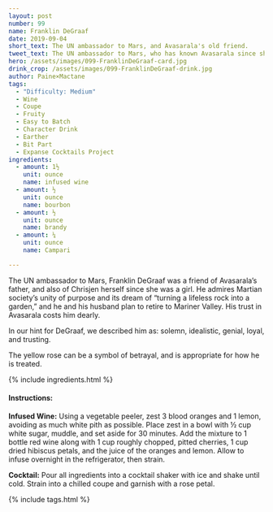 ```yaml
---
layout: post
number: 99
name: Franklin DeGraaf
date: 2019-09-04
short_text: The UN ambassador to Mars, and Avasarala's old friend.
tweet_text: The UN ambassador to Mars, who has known Avasarala since she was a girl, and trusts her anyway.
hero: /assets/images/099-FranklinDeGraaf-card.jpg
drink_crop: /assets/images/099-FranklinDeGraaf-drink.jpg
author: Paine×Mactane
tags:
  - "Difficulty: Medium"
  - Wine
  - Coupe
  - Fruity
  - Easy to Batch
  - Character Drink
  - Earther
  - Bit Part
  - Expanse Cocktails Project
ingredients:
  - amount: 1½
    unit: ounce
    name: infused wine
  - amount: ½
    unit: ounce
    name: bourbon
  - amount: ½
    unit: ounce
    name: brandy
  - amount: ¼
    unit: ounce
    name: Campari

---
```


The UN ambassador to Mars, Franklin DeGraaf was a friend of Avasarala’s father, and also of Chrisjen herself since she was a girl. He admires Martian society’s unity of purpose and its dream of “turning a lifeless rock into a garden,” and he and his husband plan to retire to Mariner Valley. His trust in Avasarala costs him dearly.

In our hint for DeGraaf, we described him as: solemn, idealistic, genial, loyal, and trusting.

The yellow rose can be a symbol of betrayal, and is appropriate for how he is treated.

{% include ingredients.html %}

#### Instructions:

<strong>Infused Wine:</strong> Using a vegetable peeler, zest 3 blood oranges and 1 lemon, avoiding as much white pith as possible. Place zest in a bowl with ½ cup white sugar, muddle, and set aside for 30 minutes. Add the mixture to 1 bottle red wine along with 1 cup roughly chopped, pitted cherries, 1 cup dried hibiscus petals, and the juice of the oranges and lemon. Allow to infuse overnight in the refrigerator, then strain.

<strong>Cocktail:</strong> Pour all ingredients into a cocktail shaker with ice and shake until cold. Strain into a chilled coupe and garnish with a rose petal.

{% include tags.html %}
